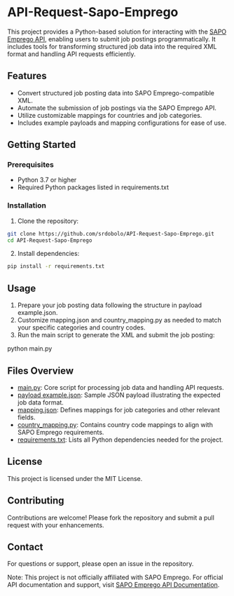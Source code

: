 # API-Request-Sapo-Emprego
This project provides a Python-based solution for interacting with the [SAPO Emprego API](https://emprego.sapo.pt/api/documentation/), enabling users to submit job postings programmatically. It includes tools for transforming structured job data into the required XML format and handling API requests efficiently.

## Features
- Convert structured job posting data into SAPO Emprego-compatible XML.
- Automate the submission of job postings via the SAPO Emprego API.
- Utilize customizable mappings for countries and job categories.
- Includes example payloads and mapping configurations for ease of use.

## Getting Started
### Prerequisites
- Python 3.7 or higher
- Required Python packages listed in requirements.txt

### Installation
1. Clone the repository:

```bash
git clone https://github.com/srdobolo/API-Request-Sapo-Emprego.git
cd API-Request-Sapo-Emprego
```

2. Install dependencies:

```bash
pip install -r requirements.txt
```

## Usage
1. Prepare your job posting data following the structure in payload example.json.
2. Customize mapping.json and country_mapping.py as needed to match your specific categories and country codes.
3. Run the main script to generate the XML and submit the job posting:

python main.py

## Files Overview
- [main.py](https://github.com/srdobolo/API-Request-Sapo-Emprego/blob/main/main.py): Core script for processing job data and handling API requests.
- [payload example.json](https://github.com/srdobolo/API-Request-Sapo-Emprego/blob/main/payload%20example.json): Sample JSON payload illustrating the expected job data format.
- [mapping.json](https://github.com/srdobolo/API-Request-Sapo-Emprego/blob/main/mapping.json): Defines mappings for job categories and other relevant fields.
- [country_mapping.py](https://github.com/srdobolo/API-Request-Sapo-Emprego/blob/main/country_mapping.py): Contains country code mappings to align with SAPO Emprego requirements.
- [requirements.txt](https://github.com/srdobolo/API-Request-Sapo-Emprego/blob/main/requirements.txt): Lists all Python dependencies needed for the project.

## License
This project is licensed under the MIT License.

## Contributing
Contributions are welcome! Please fork the repository and submit a pull request with your enhancements.

## Contact
For questions or support, please open an issue in the repository.

Note: This project is not officially affiliated with SAPO Emprego. For official API documentation and support, visit [SAPO Emprego API Documentation](https://emprego.sapo.pt/api/documentation/).